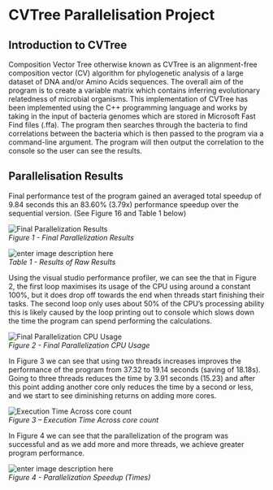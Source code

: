 <h1 id="cvtree-parallelisation-project">CVTree Parallelisation Project</h1>
<h2 id="introduction-to-cvtree">Introduction to CVTree</h2>
<p>Composition Vector Tree otherwise known as CVTree is an  alignment-free composition vector (CV) algorithm for phylogenetic analysis of a large dataset of DNA and/or Amino Acids sequences. The overall aim of the program is to create a variable matrix which contains  inferring evolutionary relatedness of microbial organisms. This implementation of CVTree has been implemented using the C++ programming language and works by taking in the input of bacteria genomes which are stored in Microsoft Fast Find files (.ffa). The program then searches through the bacteria to find correlations between the bacteria which is then passed to the program via a command-line argument. The program will then output the correlation to the console so the user can see the results.</p>
<h2 id="parallelisation-results">Parallelisation Results</h2>
<p>Final performance test of the program gained an averaged total speedup of 9.84 seconds this an 83.60% (3.79x) performance speedup over the sequential version. (See Figure 16 and Table 1 below)</p>
<p><img src="https://i.postimg.cc/XJq7L2GH/figure-1.png" alt="Final Parallelization Results"><br>
<em>Figure 1 - Final Parallelization Results</em></p>
<p><img src="https://i.postimg.cc/q7VpyJ47/Table-1-v2.png" alt="enter image description here"><br>
<em>Table 1 - Results of Raw Results</em></p>
<p>Using the visual studio performance profiler, we can see the that in Figure 2, the first loop maximises its usage of the CPU using around a constant 100%, but it does drop off towards the end when threads start finishing their tasks. The second loop only uses about 50% of the CPU’s processing ability this is likely caused by the loop printing out to console which slows down the time the program can spend performing the calculations.</p>
<p><img src="https://i.postimg.cc/bw0JwSfT/figure-2.png" alt="Final Parallelization CPU Usage"><br>
<em>Figure 2 - Final Parallelization CPU Usage</em></p>
<p>In Figure 3 we can see that using two threads increases improves the performance of the program from 37.32 to 19.14 seconds (saving of 18.18s). Going to three threads reduces the time by 3.91 seconds (15.23) and after this point adding another core only reduces the time by a second or less, and we start to see diminishing returns on adding more cores.</p>
<p><img src="https://i.postimg.cc/BvqvLZqG/figure-3.png" alt="Execution Time Across core count"><br>
<em>Figure 3  –  Execution Time Across core count</em></p>
<p>In Figure 4 we can see that the parallelization of the program was successful and as we add more and more threads, we achieve greater program performance.</p>
<p><img src="https://i.postimg.cc/MGdpykTf/figure-4.png" alt="enter image description here"><br>
<em>Figure 4 - Parallelization Speedup (Times)</em></p>

